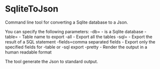 # SqliteToJson
Command line tool for converting a Sqlite database to a Json.

You can specify the following parameters:
-db=<source-db> - is a Sqlite database
-table=<table-name> - Table name to export
-all - Export all the tables
-sql=<sql-stmt> - Export the result of a SQL statement
-fields=comma separated fields - Export only the specified fields for -table or -sql export
-pretty - Render the output in a human readable format

The tool generate the Json to standard output.

